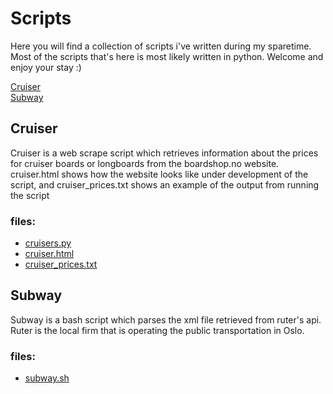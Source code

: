 # Scripts
Here you will find a collection of scripts i've written during my sparetime.
Most of the scripts that's here is most likely written in python. Welcome and enjoy your stay :)

[Cruiser](#cruiser)  
[Subway](#subway)

## Cruiser
Cruiser is a web scrape script which retrieves information about the prices for cruiser boards or longboards from the boardshop.no website. cruiser.html shows how the website looks like under development of the script, and cruiser_prices.txt shows an example of the output from running the script
### files:
- [cruisers.py](https://github.com/LitenApe/Scripts/blob/master/Cruiser/cruisers.py)
- [cruiser.html](https://github.com/LitenApe/Scripts/blob/master/Cruiser/cruiser.html)
- [cruiser_prices.txt](https://github.com/LitenApe/Scripts/blob/master/Cruiser/cruiser_prices.txt)

## Subway
Subway is a bash script which parses the xml file retrieved from ruter's api.  
Ruter is the local firm that is operating the public transportation in Oslo.
### files:
- [subway.sh](https://github.com/LitenApe/Scripts/blob/master/subway.sh)
